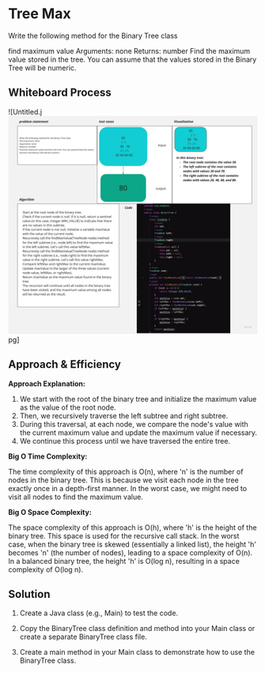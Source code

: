 # Tree Max
<!-- Description of the challenge -->
Write the following method for the Binary Tree class

find maximum value
Arguments: none
Returns: number
Find the maximum value stored in the tree. 
You can assume that the values stored in the Binary Tree will be numeric.
## Whiteboard Process
<!-- Embedded whiteboard image -->
![Untitled.j![maxtree.jpg](maxtree.jpg)pg]
## Approach & Efficiency
<!-- What approach did you take? Why? What is the Big O space/time for this approach? -->
**Approach Explanation:**

1. We start with the root of the binary tree and initialize the maximum value as the value of the root node.
2. Then, we recursively traverse the left subtree and right subtree.
3. During this traversal, at each node, we compare the node's value with the current maximum value and update the maximum value if necessary.
4. We continue this process until we have traversed the entire tree.

**Big O Time Complexity:**

The time complexity of this approach is O(n), where 'n' is the number of nodes in the binary tree. This is because we visit each node in the tree exactly once in a depth-first manner. In the worst case, we might need to visit all nodes to find the maximum value.

**Big O Space Complexity:**

The space complexity of this approach is O(h), where 'h' is the height of the binary tree. This space is used for the recursive call stack. In the worst case, when the binary tree is skewed (essentially a linked list), the height 'h' becomes 'n' (the number of nodes), leading to a space complexity of O(n). In a balanced binary tree, the height 'h' is O(log n), resulting in a space complexity of O(log n).
## Solution
<!-- Show how to run your code, and examples of it in action -->
1. Create a Java class (e.g., Main) to test the code.

2. Copy the BinaryTree class definition and method into your Main class or create a separate BinaryTree class file.

3. Create a main method in your Main class to demonstrate how to use the BinaryTree class.